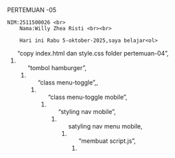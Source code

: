 PERTEMUAN -05

    NIM:2511500026 <br>
        Nama:Willy Zhea Risti <br><br>

        Hari ini Rabu 5-oktober-2025,saya belajar<ol>
<ol>“copy index.html dan style.css folder pertemuan-04”,<li>
<ol>“tombol hamburger”,<li>
<ol>“class menu-toggle”,,<li>
<ol>“class menu-toggle mobile”,<li>
<ol>“styling nav mobile”,<li>
<ol>satyling nav menu mobile,<li>
<ol>“membuat script.js”,<li>
